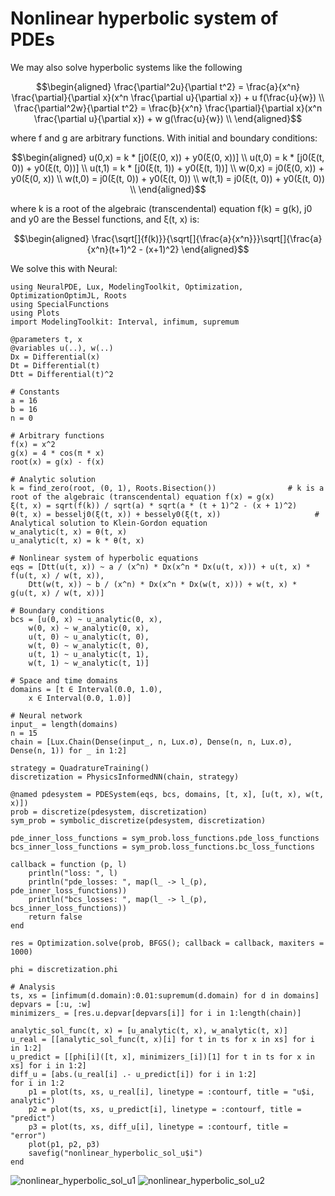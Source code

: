 # Nonlinear hyperbolic system of PDEs

We may also solve hyperbolic systems like the following

```math
\begin{aligned}
\frac{\partial^2u}{\partial t^2} = \frac{a}{x^n} \frac{\partial}{\partial x}(x^n \frac{\partial u}{\partial x}) + u f(\frac{u}{w})  \\
\frac{\partial^2w}{\partial t^2} = \frac{b}{x^n} \frac{\partial}{\partial x}(x^n \frac{\partial u}{\partial x}) + w g(\frac{u}{w})  \\
\end{aligned}
```

where f and g are arbitrary functions. With initial and boundary conditions:

```math
\begin{aligned}
u(0,x) = k * [j0(ξ(0, x)) + y0(ξ(0, x))] \\
u(t,0) = k * [j0(ξ(t, 0)) + y0(ξ(t, 0))] \\
u(t,1) = k * [j0(ξ(t, 1)) + y0(ξ(t, 1))] \\
w(0,x) = j0(ξ(0, x)) + y0(ξ(0, x)) \\
w(t,0) = j0(ξ(t, 0)) + y0(ξ(t, 0)) \\
w(t,1) = j0(ξ(t, 0)) + y0(ξ(t, 0)) \\
\end{aligned}
```

where k is a root of the algebraic (transcendental) equation f(k) = g(k), j0 and y0 are the Bessel functions, and ξ(t, x) is:

```math
\begin{aligned}
\frac{\sqrt[]{f(k)}}{\sqrt[]{\frac{a}{x^n}}}\sqrt[]{\frac{a}{x^n}(t+1)^2 - (x+1)^2}
\end{aligned}
```

We solve this with Neural:

```@example
using NeuralPDE, Lux, ModelingToolkit, Optimization, OptimizationOptimJL, Roots
using SpecialFunctions
using Plots
import ModelingToolkit: Interval, infimum, supremum

@parameters t, x
@variables u(..), w(..)
Dx = Differential(x)
Dt = Differential(t)
Dtt = Differential(t)^2

# Constants
a = 16
b = 16
n = 0

# Arbitrary functions
f(x) = x^2
g(x) = 4 * cos(π * x)
root(x) = g(x) - f(x)

# Analytic solution
k = find_zero(root, (0, 1), Roots.Bisection())                # k is a root of the algebraic (transcendental) equation f(x) = g(x)
ξ(t, x) = sqrt(f(k)) / sqrt(a) * sqrt(a * (t + 1)^2 - (x + 1)^2)
θ(t, x) = besselj0(ξ(t, x)) + bessely0(ξ(t, x))                     # Analytical solution to Klein-Gordon equation
w_analytic(t, x) = θ(t, x)
u_analytic(t, x) = k * θ(t, x)

# Nonlinear system of hyperbolic equations
eqs = [Dtt(u(t, x)) ~ a / (x^n) * Dx(x^n * Dx(u(t, x))) + u(t, x) * f(u(t, x) / w(t, x)),
    Dtt(w(t, x)) ~ b / (x^n) * Dx(x^n * Dx(w(t, x))) + w(t, x) * g(u(t, x) / w(t, x))]

# Boundary conditions
bcs = [u(0, x) ~ u_analytic(0, x),
    w(0, x) ~ w_analytic(0, x),
    u(t, 0) ~ u_analytic(t, 0),
    w(t, 0) ~ w_analytic(t, 0),
    u(t, 1) ~ u_analytic(t, 1),
    w(t, 1) ~ w_analytic(t, 1)]

# Space and time domains
domains = [t ∈ Interval(0.0, 1.0),
    x ∈ Interval(0.0, 1.0)]

# Neural network
input_ = length(domains)
n = 15
chain = [Lux.Chain(Dense(input_, n, Lux.σ), Dense(n, n, Lux.σ), Dense(n, 1)) for _ in 1:2]

strategy = QuadratureTraining()
discretization = PhysicsInformedNN(chain, strategy)

@named pdesystem = PDESystem(eqs, bcs, domains, [t, x], [u(t, x), w(t, x)])
prob = discretize(pdesystem, discretization)
sym_prob = symbolic_discretize(pdesystem, discretization)

pde_inner_loss_functions = sym_prob.loss_functions.pde_loss_functions
bcs_inner_loss_functions = sym_prob.loss_functions.bc_loss_functions

callback = function (p, l)
    println("loss: ", l)
    println("pde_losses: ", map(l_ -> l_(p), pde_inner_loss_functions))
    println("bcs_losses: ", map(l_ -> l_(p), bcs_inner_loss_functions))
    return false
end

res = Optimization.solve(prob, BFGS(); callback = callback, maxiters = 1000)

phi = discretization.phi

# Analysis
ts, xs = [infimum(d.domain):0.01:supremum(d.domain) for d in domains]
depvars = [:u, :w]
minimizers_ = [res.u.depvar[depvars[i]] for i in 1:length(chain)]

analytic_sol_func(t, x) = [u_analytic(t, x), w_analytic(t, x)]
u_real = [[analytic_sol_func(t, x)[i] for t in ts for x in xs] for i in 1:2]
u_predict = [[phi[i]([t, x], minimizers_[i])[1] for t in ts for x in xs] for i in 1:2]
diff_u = [abs.(u_real[i] .- u_predict[i]) for i in 1:2]
for i in 1:2
    p1 = plot(ts, xs, u_real[i], linetype = :contourf, title = "u$i, analytic")
    p2 = plot(ts, xs, u_predict[i], linetype = :contourf, title = "predict")
    p3 = plot(ts, xs, diff_u[i], linetype = :contourf, title = "error")
    plot(p1, p2, p3)
    savefig("nonlinear_hyperbolic_sol_u$i")
end
```

![nonlinear_hyperbolic_sol_u1](https://user-images.githubusercontent.com/26853713/126457614-d19e7a4d-f9e3-4e78-b8ae-1e58114a744e.png)
![nonlinear_hyperbolic_sol_u2](https://user-images.githubusercontent.com/26853713/126457617-ee26c587-a97f-4a2e-b6b7-b326b1f117af.png)
